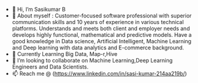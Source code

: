 - 👋 Hi, I’m Sasikumar B
- 👀 About myself : Customer-focused software professional with superior communication skills and 10 years of experience in various technical platforms. 
                     Understands and meets both client and employer needs and develops highly functional, mathematical and predictive models. 
                     Have a good knowledge in Data science, Artificial Intelligent, Machine Learning and Deep learning with data analytics and E-commerce background.
- 🌱 Currently Learning Big Data, Map-r,Hive
- 💞️ I’m looking to collaborate on Machine Learning,Deep Learning Engineers and Data Scientists.
- 📫 Reach me @ (https://www.linkedin.com/in/sasi-kumar-214aa219b/)

 <!---
sasikumar9211/sasikumar9211 is a ✨ special ✨ repository because its `README.md` (this file) appears on your GitHub profile.
You can click the Preview link to take a look at your changes.
--->
